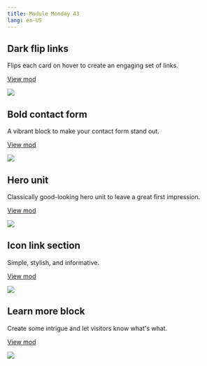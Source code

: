 ```yaml
---
title: Module Monday 43
lang: en-US
---
```


## Dark flip links

Flips each card on hover to create an engaging set of links.

<a class="btn btn-sm" href="https://anymod.com/mod/flip-links-mlaaab">View mod</a>

<a href="https://anymod.com/mod/flip-links-mlaaab">
  <img src="https://res.cloudinary.com/component/image/upload/v1560565953/flip-links_yepuga.gif"/>
</a>

## Bold contact form

A vibrant block to make your contact form stand out.

<a class="btn btn-sm" href="https://anymod.com/mod/bold-contact-form-alrran">View mod</a>

<a href="https://anymod.com/mod/bold-contact-form-alrran">
  <img src="https://res.cloudinary.com/component/image/upload/v1560565953/form_frjn08.png"/>
</a>

## Hero unit

Classically good-looking hero unit to leave a great first impression.

<a class="btn btn-sm" href="https://anymod.com/mod/hero-unit-introspect-raoomk">View mod</a>

<a href="https://anymod.com/mod/hero-unit-introspect-raoomk">
  <img src="https://res.cloudinary.com/component/image/upload/v1560565953/hero_mq77em.png"/>
</a>

## Icon link section

Simple, stylish, and informative.

<a class="btn btn-sm" href="https://anymod.com/mod/icon-links-introspect-orddak">View mod</a>

<a href="https://anymod.com/mod/icon-links-introspect-orddak">
  <img src="https://res.cloudinary.com/component/image/upload/v1560565953/icon-links_flk4sx.png"/>
</a>

## Learn more block

Create some intrigue and let visitors know what's what.

<a class="btn btn-sm" href="https://anymod.com/mod/learn-more-section-dkddrm">View mod</a>

<a href="https://anymod.com/mod/learn-more-section-dkddrm">
  <img src="https://res.cloudinary.com/component/image/upload/v1560565953/learn-more_lr0j7w.png"/>
</a>
